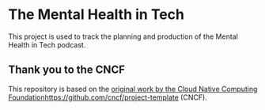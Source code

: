 # The Mental Health in Tech

This project is used to track the planning and production of the Mental Health in Tech podcast.

## Thank you to the CNCF

This repository is based on the [original work by the Cloud Native Computing Foundation](https://github.com/cncf/project-template)https://github.com/cncf/project-template (CNCF).
